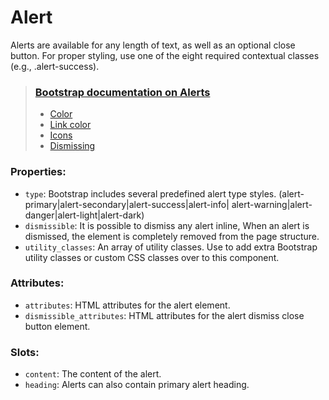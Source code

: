 # Alert

Alerts are available for any length of text, as well as an optional close button. For proper styling, use one of the eight required contextual classes (e.g., .alert-success). 

> ### [Bootstrap documentation on Alerts](https://getbootstrap.com/docs/5.3/components/alerts)
> * [Color](https://getbootstrap.com/docs/5.3/components/alerts/#examples)
> * [Link color](https://getbootstrap.com/docs/5.3/components/alerts/#link-color)
> * [Icons](https://getbootstrap.com/docs/5.3/components/alerts/#icons)
> * [Dismissing](https://getbootstrap.com/docs/5.3/components/alerts/#dismissing)

### Properties:
* `type`: Bootstrap includes several predefined alert type styles.
         (alert-primary|alert-secondary|alert-success|alert-info|
          alert-warning|alert-danger|alert-light|alert-dark)
* `dismissible`: It is possible to dismiss any alert inline, When an alert is dismissed, the element is completely removed from the page structure.
* `utility_classes`: An array of utility classes. Use to add extra Bootstrap utility classes or custom CSS classes over to this component.

### Attributes:
 * `attributes`: HTML attributes for the alert element.
 * `dismissible_attributes`: HTML attributes for the alert dismiss close button element.

### Slots:
* `content`: The content of the alert.
* `heading`: Alerts can also contain primary alert heading.
